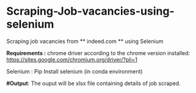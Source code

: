 # Scraping-Job-vacancies-using-selenium
Scraping job vacancies from ** indeed.com ** using Selenium 


**Requirements :**
chrome driver according to the chrome version installed: https://sites.google.com/chromium.org/driver/?pli=1 

Selenium : Pip Install selenium (in conda environment)

**#Output**: The ouput will be xlsx file containing details of job scraped.
